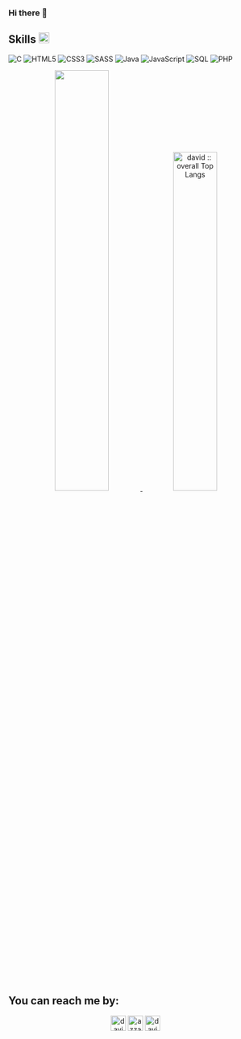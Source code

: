 ### Hi there 👋

<h2> Skills <img src="https://media2.giphy.com/media/QssGEmpkyEOhBCb7e1/giphy.gif?cid=ecf05e47a0n3gi1bfqntqmob8g9aid1oyj2wr3ds3mg700bl&amp;rid=giphy.gif" width="21px"> </h2>
<p>
    <img src="https://img.shields.io/badge/-C-000000?style=flat&amp;logo=C" data-origin="https://img.shields.io/badge/-C-000000?style=flat&amp;logo=C" alt="C">
    <img src="https://img.shields.io/badge/-HTML5-000000?style=flat&amp;logo=HTML5" data-origin="https://img.shields.io/badge/-HTML5-000000?style=flat&amp;logo=HTML5" alt="HTML5">
    <img src="https://img.shields.io/badge/-CSS3-000000?style=flat&amp;logo=CSS3" data-origin="https://img.shields.io/badge/-CSS3-000000?style=flat&amp;logo=CSS3;logoColor=2857d4" alt="CSS3">
    <img src="https://img.shields.io/badge/-SASS-000000?style=flat&amp;logo=SASS" data-origin="https://img.shields.io/badge/-SASS-000000?style=flat&amp;logo=SASS" alt="SASS">
    <img src="https://img.shields.io/badge/-Java-000000?style=flat&amp;logo=Java&amp;logoColor=007396" data-origin="https://img.shields.io/badge/-Java-000000?style=flat&amp;logo=Java&amp;logoColor=007396" alt="Java">
    <img src="https://img.shields.io/badge/-JavaScript-000000?style=flat&amp;logo=javascript" data-origin="https://img.shields.io/badge/-JavaScript-000000?style=flat&amp;logo=javascript" alt="JavaScript">
    <img src="https://img.shields.io/badge/-SQL-000000?style=flat&amp;logo=MySQL" data-origin="https://img.shields.io/badge/-SQL-000000?style=flat&amp;logo=MySQL" alt="SQL">
    <img src="https://img.shields.io/badge/-PHP-000000?style=flat&amp;logo=MyPHP" data-origin="https://img.shields.io/badge/-PHP-000000?style=flat&amp;logo=MyPHP" alt="PHP">


<p align="center">
    <a href="https://github.com/gdavidev/">
    <img width="46.25%" src="https://github-readme-stats.vercel.app/api?username=gdavidev&amp;show_icons=true&amp;theme=tokyonight&amp;hide_border=true">
    <img width="41.5%" src="https://github-readme-stats.vercel.app/api/top-langs/?username=gdavidev&amp;langs_count=6&amp;theme=tokyonight&amp;layout=compact&amp;hide_border=true" alt="david :: overall Top Langs "></a>
</p>

<div>
    <h2>You can reach me by:</h2>
    <p align="center">
        <a href="https://www.linkedin.com/in/gdavidev/" target="blank"><img align="center" src="https://img.shields.io/badge/linkedin-%231DA1F2.svg?style=for-the-badge&amp;logo=linkedin&amp;logoColor=white" alt="david" height="30"></a>
        <a href="mailto:gdavid.wk2202@gmail.com" target="blank"><img align="center" src="https://img.shields.io/badge/gmail-EA4335.svg?style=for-the-badge&amp;logo=gmail&amp;logoColor=white" alt="azzar" height="30"></a>
        <a href="https://www.instagram.com/gabriel.david.david/" target="blank"><img align="center" src="https://img.shields.io/badge/instagram-%23E4405F.svg?style=for-the-badge&amp;logo=Instagram&amp;logoColor=white" alt="david" height="30"></a>
    </p>
</div>
